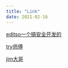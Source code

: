 ```yaml
---
title: "Link"
date: 2021-02-16
---
```


[editso一个搞安全开发的](https://editso.github.io/)

[try师傅](https://www.nctry.com/)

[jim大哥](https://www.cnblogs.com/zhengjim)